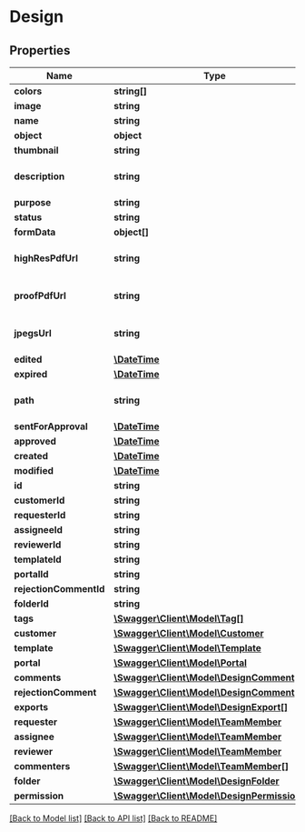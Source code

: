 # Design

## Properties
Name | Type | Description | Notes
------------ | ------------- | ------------- | -------------
**colors** | **string[]** |  | [optional] 
**image** | **string** |  | [optional] 
**name** | **string** |  | 
**object** | **object** |  | 
**thumbnail** | **string** |  | [optional] 
**description** | **string** |  | [optional] [default to '']
**purpose** | **string** |  | [optional] 
**status** | **string** |  | [optional] 
**formData** | **object[]** |  | [optional] 
**highResPdfUrl** | **string** |  | [optional] [default to '']
**proofPdfUrl** | **string** |  | [optional] [default to '']
**jpegsUrl** | **string** |  | [optional] [default to '']
**edited** | [**\DateTime**](\DateTime.md) |  | [optional] 
**expired** | [**\DateTime**](\DateTime.md) |  | [optional] 
**path** | **string** |  | [optional] [default to '/']
**sentForApproval** | [**\DateTime**](\DateTime.md) |  | [optional] 
**approved** | [**\DateTime**](\DateTime.md) |  | [optional] 
**created** | [**\DateTime**](\DateTime.md) |  | [optional] 
**modified** | [**\DateTime**](\DateTime.md) |  | [optional] 
**id** | **string** |  | [optional] 
**customerId** | **string** |  | [optional] 
**requesterId** | **string** |  | [optional] 
**assigneeId** | **string** |  | [optional] 
**reviewerId** | **string** |  | [optional] 
**templateId** | **string** |  | [optional] 
**portalId** | **string** |  | [optional] 
**rejectionCommentId** | **string** |  | [optional] 
**folderId** | **string** |  | [optional] 
**tags** | [**\Swagger\Client\Model\Tag[]**](Tag.md) |  | [optional] 
**customer** | [**\Swagger\Client\Model\Customer**](Customer.md) |  | [optional] 
**template** | [**\Swagger\Client\Model\Template**](Template.md) |  | [optional] 
**portal** | [**\Swagger\Client\Model\Portal**](Portal.md) |  | [optional] 
**comments** | [**\Swagger\Client\Model\DesignComment[]**](DesignComment.md) |  | [optional] 
**rejectionComment** | [**\Swagger\Client\Model\DesignComment**](DesignComment.md) |  | [optional] 
**exports** | [**\Swagger\Client\Model\DesignExport[]**](DesignExport.md) |  | [optional] 
**requester** | [**\Swagger\Client\Model\TeamMember**](TeamMember.md) |  | [optional] 
**assignee** | [**\Swagger\Client\Model\TeamMember**](TeamMember.md) |  | [optional] 
**reviewer** | [**\Swagger\Client\Model\TeamMember**](TeamMember.md) |  | [optional] 
**commenters** | [**\Swagger\Client\Model\TeamMember[]**](TeamMember.md) |  | [optional] 
**folder** | [**\Swagger\Client\Model\DesignFolder**](DesignFolder.md) |  | [optional] 
**permission** | [**\Swagger\Client\Model\DesignPermissionSet**](DesignPermissionSet.md) |  | [optional] 

[[Back to Model list]](../README.md#documentation-for-models) [[Back to API list]](../README.md#documentation-for-api-endpoints) [[Back to README]](../README.md)


